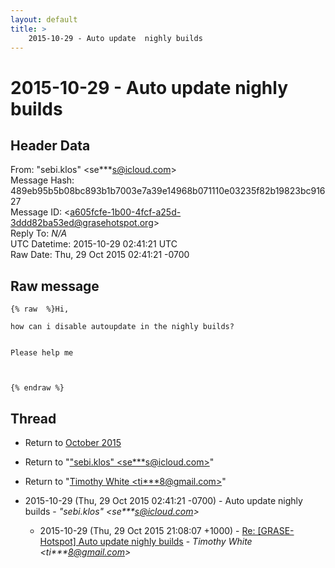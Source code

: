```yaml
---
layout: default
title: >
    2015-10-29 - Auto update  nighly builds
---
```


# 2015-10-29 - Auto update  nighly builds

## Header Data

From: "sebi.klos" \<se***s@icloud.com\><br>
Message Hash: 489eb95b5b08bc893b1b7003e7a39e14968b071110e03235f82b19823bc91627<br>
Message ID: \<a605fcfe-1b00-4fcf-a25d-3ddd82ba53ed@grasehotspot.org\><br>
Reply To: _N/A_<br>
UTC Datetime: 2015-10-29 02:41:21 UTC<br>
Raw Date: Thu, 29 Oct 2015 02:41:21 -0700<br>

## Raw message

```
{% raw  %}Hi,

how can i disable autoupdate in the nighly builds?


Please help me



{% endraw %}
```

## Thread

+ Return to [October 2015](/archive/2015/10)

+ Return to "["sebi.klos" <se***s<span>@</span>icloud.com>](/authors/se___s_at_icloud_com)"
+ Return to "[Timothy White <ti***8<span>@</span>gmail.com>](/authors/ti___8_at_gmail_com)"

+ 2015-10-29 (Thu, 29 Oct 2015 02:41:21 -0700) - Auto update  nighly builds - _"sebi.klos" \<se***s@icloud.com\>_
  + 2015-10-29 (Thu, 29 Oct 2015 21:08:07 +1000) - [Re: [GRASE-Hotspot] Auto update nighly builds](/archive/2015/10/ec6878e57b91201e7ccdecfc0d3c3f163f3a8dc5ff6498ae48e7dc4af443e383) - _Timothy White \<ti***8@gmail.com\>_

